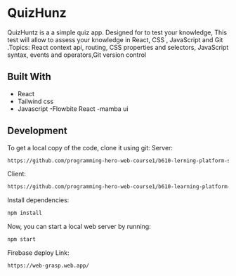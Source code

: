 # QuizHunz

QuizHuntz is a a simple quiz app. Designed for to test your knowledge, This test will allow to assess your knowledge in React, CSS , JavaScript and Git .Topics: React context api, routing, CSS properties and selectors, JavaScript syntax, events and operators,Git version control

## Built With

- React
- Tailwind css
- Javascript
  -Flowbite React
  -mamba ui

## Development

To get a local copy of the code, clone it using git:
Server:

```sh
https://github.com/programming-hero-web-course1/b610-lerning-platform-server-side-SHAON1028

```

Client:

```sh
https://github.com/programming-hero-web-course1/b610-learning-platform-client-side-SHAON1028

```

Install dependencies:

```sh
npm install
```

Now, you can start a local web server by running:

```sh
npm start
```

Firebase deploy Link:

```sh
https://web-grasp.web.app/
```
